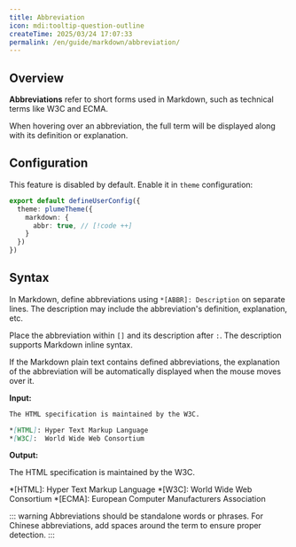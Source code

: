 ```yaml
---
title: Abbreviation
icon: mdi:tooltip-question-outline
createTime: 2025/03/24 17:07:33
permalink: /en/guide/markdown/abbreviation/
---
```


## Overview

**Abbreviations** refer to short forms used in Markdown, such as technical terms like W3C and ECMA.

When hovering over an abbreviation, the full term will be displayed along with its definition or explanation.

## Configuration

This feature is disabled by default. Enable it in `theme` configuration:

```ts title=".vuepress/config.ts"
export default defineUserConfig({
  theme: plumeTheme({
    markdown: {
      abbr: true, // [!code ++]
    }
  })
})
```

## Syntax

In Markdown, define abbreviations using `*[ABBR]: Description` on separate lines. The description may include the abbreviation's definition, explanation, etc.

Place the abbreviation within `[]` and its description after `:`. The description supports Markdown inline syntax.

If the Markdown plain text contains defined abbreviations, the explanation of the abbreviation will be automatically displayed when the mouse moves over it.

**Input:**

```md
The HTML specification is maintained by the W3C.

*[HTML]: Hyper Text Markup Language
*[W3C]:  World Wide Web Consortium
```

**Output:**

The HTML specification is maintained by the W3C.

*[HTML]: Hyper Text Markup Language
*[W3C]:  World Wide Web Consortium
*[ECMA]: European Computer Manufacturers Association

::: warning Abbreviations should be standalone words or phrases. For Chinese abbreviations, add spaces around the term to ensure proper detection.
:::
